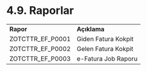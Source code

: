 # 4.9. Raporlar


<table>
  <tr>
   <td><strong>Rapor</strong>
   </td>
   <td><strong>Açıklama</strong>
   </td>
  </tr>
  <tr>
   <td>ZOTCTTR_EF_P0001
   </td>
   <td>Giden Fatura Kokpit
   </td>
  </tr>
  <tr>
   <td>ZOTCTTR_EF_P0002
   </td>
   <td>Gelen Fatura Kokpit
   </td>
  </tr>
  <tr>
   <td>ZOTCTTR_EF_P0003
   </td>
   <td>e-Fatura Job Raporu
   </td>
  </tr>
</table>